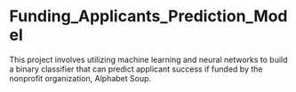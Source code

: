 # Funding_Applicants_Prediction_Model
This project involves utilizing machine learning and neural networks to build a binary classifier that can predict applicant success if funded by the nonprofit organization, Alphabet Soup.
